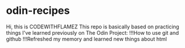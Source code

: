 # odin-recipes
Hi, this is CODEWITHFLAMEZ
This repo is basically based on practicing things I've learned previously on The Odin Project:
!!!How to use git and github
!!!Refreshed my memory and learned new things about html